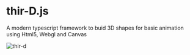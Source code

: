 # thir-D.js

A modern typescript framework to buid 3D shapes for basic animation using Html5, Webgl and Canvas


![thir-d](https://user-images.githubusercontent.com/43912771/57460784-67dff400-7293-11e9-9b26-7f80b25f80cc.jpg)
